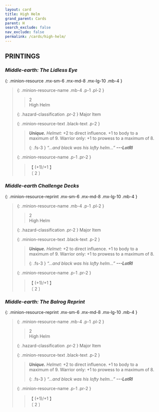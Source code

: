 ```yaml
---
layout: card
title: High Helm
grand_parent: Cards
parent: H
search_exclude: false
nav_exclude: false
permalink: /cards/high-helm/
---
```


## PRINTINGS


### _Middle-earth: The Lidless Eye_

{: .minion-resource .mx-sm-6 .mx-md-8 .mx-lg-10 .mb-4 }
> {: .minion-resource-name .mb-4 .p-1 .pl-2 }
> > <div class="hazard-mp">2</div>
> > <div class="card-name">High Helm</div>
>
> {: .hazard-classification .pr-2 }
> Major Item
>
> {: .minion-resource-text .black-text .p-2 }
> > _**Unique.**_ _Helmet:_ +2 to direct influence. +1 to body to a maximum of 9. Warrior only: +1 to prowess to a maximum of 8. 
> > 
> > {: .fs-3 } 
> > _“...and black was his lofty helm...”_ ***---&#65279;LotRI*** 
> 
> {: .minion-resource-name .p-1 .pr-2 }
> > <div class="card-shield">【 (+1)/+1 】</div>
> > <div class="card-corruption-white">〔 2 〕</div>

### _Middle-earth Challenge Decks_

{: .minion-resource-reprint .mx-sm-6 .mx-md-8 .mx-lg-10 .mb-4 }
> {: .minion-resource-name .mb-4 .p-1 .pl-2 }
> > <div class="hazard-mp">2</div>
> > <div class="card-name">High Helm</div>
>
> {: .hazard-classification .pr-2 }
> Major Item
>
> {: .minion-resource-text .black-text .p-2 }
> > _**Unique.**_ _Helmet:_ +2 to direct influence. +1 to body to a maximum of 9. Warrior only: +1 to prowess to a maximum of 8. 
> > 
> > {: .fs-3 } 
> > _“...and black was his lofty helm...”_ ***---&#65279;LotRI*** 
> 
> {: .minion-resource-name .p-1 .pr-2 }
> > <div class="card-shield">【 (+1)/+1 】</div>
> > <div class="card-corruption-white">〔 2 〕</div>

### _Middle-earth: The Balrog Reprint_

{: .minion-resource-reprint .mx-sm-6 .mx-md-8 .mx-lg-10 .mb-4 }
> {: .minion-resource-name .mb-4 .p-1 .pl-2 }
> > <div class="hazard-mp">2</div>
> > <div class="card-name">High Helm</div>
>
> {: .hazard-classification .pr-2 }
> Major Item
>
> {: .minion-resource-text .black-text .p-2 }
> > _**Unique.**_ _Helmet:_ +2 to direct influence. +1 to body to a maximum of 9. Warrior only: +1 to prowess to a maximum of 8. 
> > 
> > {: .fs-3 } 
> > _“...and black was his lofty helm...”_ ***---&#65279;LotRI*** 
> 
> {: .minion-resource-name .p-1 .pr-2 }
> > <div class="card-shield">【 (+1)/+1 】</div>
> > <div class="card-corruption-white">〔 2 〕</div>
